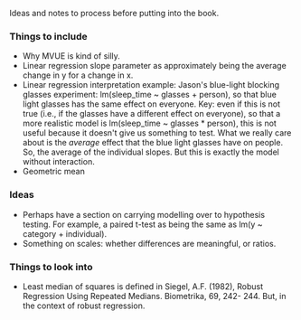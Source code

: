 Ideas and notes to process before putting into the book.


### Things to include

- Why MVUE is kind of silly.
- Linear regression slope parameter as approximately being the average change in y for a change in x.
- Linear regression interpretation example: Jason's blue-light blocking glasses experiment: lm(sleep_time ~ glasses + person), so that blue light glasses has the same effect on everyone. Key: even if this is not true (i.e., if the glasses have a different effect on everyone), so that a more realistic model is lm(sleep_time ~ glasses * person), this is not useful because it doesn't give us something to test. What we really care about is the *average* effect that the blue light glasses have on people. So, the average of the individual slopes. But this is exactly the model without interaction.
- Geometric mean

### Ideas

- Perhaps have a section on carrying modelling over to hypothesis testing. For example, a paired t-test as being the same as lm(y ~ category + individual).
- Something on scales: whether differences are meaningful, or ratios.

### Things to look into

- Least median of squares is defined in Siegel, A.F. (1982), Robust Regression Using Repeated Medians. Biometrika, 69, 242- 244. But, in the context of robust regression.

